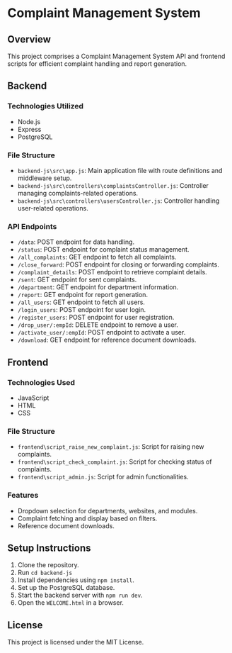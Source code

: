 # Complaint Management System

## Overview
This project comprises a Complaint Management System API and frontend scripts for efficient complaint handling and report generation.

## Backend
### Technologies Utilized
- Node.js
- Express
- PostgreSQL

### File Structure
- `backend-js\src\app.js`: Main application file with route definitions and middleware setup.
- `backend-js\src\controllers\complaintsController.js`: Controller managing complaints-related operations.
- `backend-js\src\controllers\usersController.js`: Controller handling user-related operations.

### API Endpoints
- `/data`: POST endpoint for data handling.
- `/status`: POST endpoint for complaint status management.
- `/all_complaints`: GET endpoint to fetch all complaints.
- `/close_forward`: POST endpoint for closing or forwarding complaints.
- `/complaint_details`: POST endpoint to retrieve complaint details.
- `/sent`: GET endpoint for sent complaints.
- `/department`: GET endpoint for department information.
- `/report`: GET endpoint for report generation.
- `/all_users`: GET endpoint to fetch all users.
- `/login_users`: POST endpoint for user login.
- `/register_users`: POST endpoint for user registration.
- `/drop_user/:empId`: DELETE endpoint to remove a user.
- `/activate_user/:empId`: POST endpoint to activate a user.
- `/download`: GET endpoint for reference document downloads.

## Frontend
### Technologies Used
- JavaScript
- HTML
- CSS

### File Structure
- `frontend\script_raise_new_complaint.js`: Script for raising new complaints.
- `frontend\script_check_complaint.js`: Script for checking status of complaints.
- `frontend\script_admin.js`: Script for admin functionalities.

### Features
- Dropdown selection for departments, websites, and modules.
- Complaint fetching and display based on filters.
- Reference document downloads.

## Setup Instructions
1. Clone the repository.
2. Run `cd backend-js`
2. Install dependencies using `npm install`.
3. Set up the PostgreSQL database.
4. Start the backend server with `npm run dev`.
5. Open the `WELCOME.html` in a browser.

## License
This project is licensed under the MIT License.